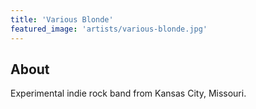 ```yaml
---
title: 'Various Blonde'
featured_image: 'artists/various-blonde.jpg'
---
```


## About

Experimental indie rock band from Kansas City, Missouri.
